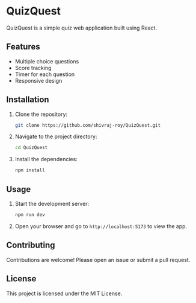 # QuizQuest

QuizQuest is a simple quiz web application built using React.

## Features

-  Multiple choice questions
-  Score tracking
-  Timer for each question
-  Responsive design

## Installation

1. Clone the repository:
   ```bash
   git clone https://github.com/shivraj-roy/QuizQuest.git
   ```
2. Navigate to the project directory:
   ```bash
   cd QuizQuest
   ```
3. Install the dependencies:
   ```bash
   npm install
   ```

## Usage

1. Start the development server:
   ```bash
   npm run dev
   ```
2. Open your browser and go to `http://localhost:5173` to view the app.

## Contributing

Contributions are welcome! Please open an issue or submit a pull request.

## License

This project is licensed under the MIT License.
